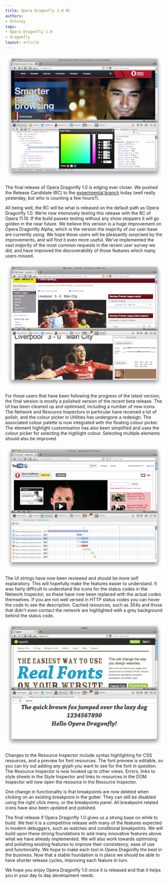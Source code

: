 ```yaml
---
title: Opera Dragonfly 1.0 RC
authors:
- dstorey
tags:
- Opera Dragonfly 1.0
- dragonfly
layout: article
---
```

<img src="/blog/opera-dragonfly-1-0-rc-2/test1.png" alt="" />

<p>The final release of Opera Dragonfly 1.0 is edging ever closer. We pushed the Release Candidate (RC) to the <a href="http://my.opera.com/dragonfly/blog/getting-opera-dragonfly-ready-for-opera-11/#enable">experimental branch</a> today (well really yesterday, but who is counting a few hours?).</p>

<p>All being well, the RC will be what is released on the default path as Opera Dragonfly 1.0. We’re now intensively testing this release with the RC of Opera 11.10. If the build passes testing without any show stoppers it will go golden in the near future. We believe this version is a huge improvement on Opera Dragonfly Alpha, which is the version the majority of our user base are currently using. We hope those users will be pleasantly surprised by the improvements, and will find it even more useful. We’ve implemented the vast majority of the most common requests in the recent user survey we did, and have improved the discoverability of those features which many users missed.</p>

<img src="/blog/opera-dragonfly-1-0-rc-2/Screen%20shot%202011-04-12%20at%2002.52.33.png" alt="" />

<p>For those users that have been following the progress of the latest version, the final version is mostly a polished version of the recent beta release. The UI has been cleaned up and optimised, including a number of new icons. The Network and Resource Inspectors in particular have received a lot of polish, and the colour picker in Utilities has undergone a redesign. The associated colour palette is now integrated with the floating colour picker. The element highlight customisation has also been simplified and uses the colour picker for selecting the highlight colour. Selecting multiple elements should also be improved.</p>

<img src="/blog/opera-dragonfly-1-0-rc-2/Screen%20shot%202011-04-12%20at%2003.07.38.png" alt="" />

<p>The UI strings have now been reviewed and should be more self explanatory. This will hopefully make the features easier to understand. It was fairly difficult to understand the icons for the status codes in the Network Inspector, so these have now been replaced with the actual codes themselves. If you are not well versed in HTTP status codes you can hover the code to see the description. Cached resources, such as 304s and those that didn&#39;t even contact the network are highlighted with a grey background behind the status code.</p>

<img src="/blog/opera-dragonfly-1-0-rc-2/Screen%20shot%202011-04-12%20at%2002.56.28.png" alt="" />

<p>Changes to the Resource Inspector include syntax highlighting for CSS resources, and a preview for font resources. The font preview is editable, so you can try out adding any glyph you want to see for the font in question. The Resource Inspector is now hooked up to other views.  Errors, links to style sheets in the Style Inspector and links to resources in the DOM Inspector will now open the resource in the Resource Inspector.</p>

<p>One change in functionality is that breakpoints are now deleted when clicking on an existing breakpoint in the gutter. They can still be disabled using the right click menu, or the breakpoints panel. All breakpoint related icons have also been updated and polished.</p>

<p>The final release if Opera Dragonfly 1.0 gives us a strong base on while to build. We feel it is a competitive release with many of the features expected in modern debuggers, such as watches and conditional breakpoints. We will build upon these strong foundations to add many innovative features above what we have already implemented. We will also work towards optimising and polishing existing features to improve their consistency, ease of use and functionality. We hope to make each tool in Opera Dragonfly the best in the business. Now that a stable foundation is in place we should be able to have shorter release cycles, improving each feature in turn.</p>

<p>We hope you enjoy Opera Dragonfly 1.0 once it is released and that it helps you in your day to day development needs.</p> 
